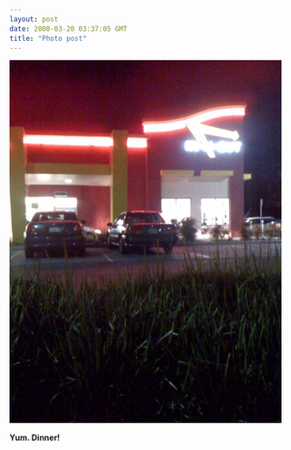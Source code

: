 ```yaml
---
layout: post
date: 2008-03-20 03:37:05 GMT
title: "Photo post"
---
```

![travisj](/images/45bfdac8ce4a3e4bc66ca0f97192af16819678f7aea3fd357c671cc4224e43de.jpg)

<b>Yum. Dinner!</b>